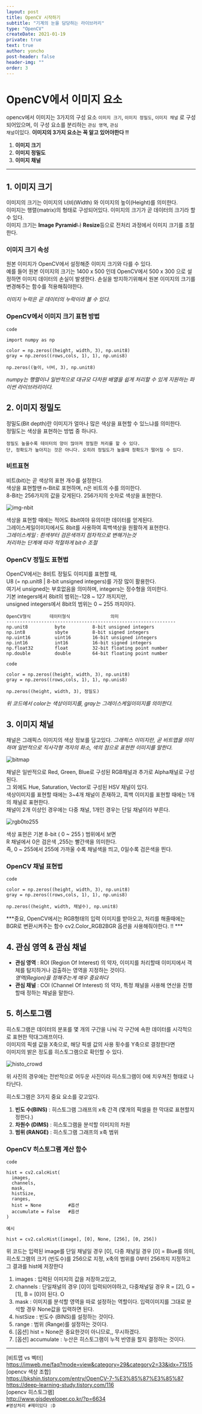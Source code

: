 ```yaml
---
layout: post
title: OpenCV 시작하기
subtitle: "기계의 눈을 담당하는 라이브러리"
type: "OpenCV"
createDate: 2021-01-19
private: true
text: true
author: yoncho
post-header: false
header-img: ""
order: 3
---
```


# OpenCV에서 이미지 요소

opencv에서 이미지는 3가지의 구성 요소 <code>이미지 크기</code>, <code>이미지 정밀도</code>, <code>이미지 채널</code> 로 구성되어있으며, 이 구성 요소를 분리하는 <code>관심 영역</code>, <code>관심 채널</code>이있다.
**이미지의 3가지 요소는 꼭 알고 있어야한다 !!**

1. **이미지 크기**
2. **이미지 정밀도**
3. **이미지 채널**

<hr>

## 1. 이미지 크기
  
이미지의 크기는 이미지의 너비(Width) 와 이미지의 높이(Height)를 의미한다.  
이미지는 행렬(matrix)의 형태로 구성되어있다. 이미지의 크기가 곧 데이터의 크기라 할 수 있다.  
이미지 크기는 **Image Pyramid**나 **Resize**등으로 전처리 과정에서 이미지 크기를 조절한다.  

### 이미지 크기 속성
원본 이미지가 OpenCV에서 설정해준 이미지 크기와 다를 수 있다.  
예를 들어 원본 이미지의 크기는 1400 x 500 인데 OpenCV에서 500 x 300 으로 설정하면 이미지 데이터의 손실이 발생한다. 손실을 방지하기위해서 원본 이미지의 크기를 변경해주는 함수를 적용해줘야한다.

*이미지 누락은 곧 데이터의 누락이라 볼 수 있다.*

### OpenCV에서 이미지 크기 표현 방법
<code>code</code>
```
import numpy as np 

color = np.zeros((height, width, 3), np.unit8)
gray = np.zeros((rows,cols, 1), 1), np.unis8)

```
```
np.zeros((높이, 너비, 3), np.unit8)
```
*numpy는 행렬이나 일반적으로 대규모 다차원 배열을 쉽게 처리할 수 있게 지원하는 파이썬 라이브러리이다.*  

## 2. 이미지 정밀도

정밀도(Bit depth)란 이미지가 얼마나 많은 색상을 표현할 수 있느냐를 의미한다.  
정밀도는 색상을 표현하는 방법 중 하나다.

```
정밀도 높을수록 데이터의 양이 많아져 정밀한 처리를 할 수 있다.
단, 정확도가 높아지는 것은 아니다. 오히려 정밀도가 높을때 정확도가 떨어질 수 있다.
```

### 비트표현
비트(bit)는 곧 색상의 표현 개수를 설정한다.  
색상을 표현할땐 n-Bit로 포현하며, n은 비트의 수를 의미한다.  
8-Bit는 256가지의 값을 갖게된다. 256가지의 숫자로 색상을 표현한다.  

![img-nbit](https://user-images.githubusercontent.com/44021629/105048507-01265c80-5aaf-11eb-9b36-1e3d61f6b075.PNG)

색상을 표현할 때에는 적어도 8bit여야 유의미한 데이터를 얻게된다.  
그레이스케일이미지에서도 8bit를 사용하여 흑백색상을 원활하게 표현한다.    
*그레이스케일 : 흰색부터 검은색까지 점차적으로 변해가는것*   
*처리하는 단계에 따라 적절하게 bit수 조절*

### OpenCV 정밀도 표현법
OpenCV에서는 8비트 정밀도 이미지를 표현할 때,  
U8 (= np.unit8 | 8-bit unsigned integers)를 가장 많이 활용한다.   
여기서 unsigned는 부호없음을 의미하며, integers는 정수형을 의미한다.  
기본 integers에서 8bit의 범위는-128 ~ 127 까지지만,  
unsigned integers에서 8bit의 범위는 0 ~ 255 까지이다.  
  

```
OpenCV형식       데이터형식               의미                   
---------------------------------------------------------------
np.unit8          byte          8-bit unsigned integers       
np.int8           sbyte         8-bit signed integers
np.uint16         uint16        16-bit unsigned integers
np.int16          int16         16-bit signed integers
np.float32        float         32-bit floating point number
np.double         double        64-bit floating point number
```
  
<code>code</code>
```
color = np.zeros((height, width, 3), np.unit8)
gray = np.zeros((rows,cols, 1), 1), np.unis8)
```
```
np.zeros((height, width, 3), 정밀도)
```
*위 코드에서 color는 색상이미지를,  gray는 그레이스케일이미지를 의미한다.*


## 3. 이미지 채널
채널은 그래픽스 이미지의 색상 정보를 담고있다.
*그래픽스 이미지란, 곧 비트맵을 의미하며 일반적으로 직사각형 격자의 화소, 색의 점으로 표현한 이미지를 말한다.*

![bitmap](https://user-images.githubusercontent.com/44021629/105053226-0e921580-5ab4-11eb-9b94-131aabe62599.jpg)

채널은 일반적으로 Red, Green, Blue로 구성된 RGB채널과 추가로 Alpha채널로 구성된다.  
그 외에도 Hue, Saturation, Vector로 구성된 HSV 채널이 있다.  
색상이미지를 표현할 때에는 3~4개 채널이 존재하고, 흑백 이미지를 표현할 때에는 1개의 채널로 표현한다.  
채널이 2개 이상인 경우에는 다중 채널, 1개인 경우는 단일 채널이라 부른다.  

![rgb0to255](https://user-images.githubusercontent.com/44021629/105056537-a9402380-5ab7-11eb-8247-aad6e8c87f5c.PNG)

색상 표현은 기본 8-bit ( 0 ~ 255 ) 범위에서 보면    
R 채널에서 0은 검은색 ,255는 빨간색을 의미한다.  
즉, 0 ~ 255에서 255에 가까울 수록 채널색을 띄고, 0일수록 검은색을 띈다.  

  
### OpenCV 채널 표현법

<code>code</code> 
```
color = np.zeros((height, width, 3), np.unit8)
gray = np.zeros((rows,cols, 1), 1), np.unis8)
```
```
np.zeros((height, width, 채널수), np.unit8)
```


***중요, OpenCV에서는 RGB형태의 입력 이미지를 받아오고, 처리를 해줄때에는 BGR로 변환시켜주는 함수 cv2.Color_RGB2BGR 옵션을 사용해줘야한다. !! ***


## 4. 관심 영역 & 관심 채널
- **관심 영역** : ROI (Region Of Interest) 의 약자, 이미지를 처리할때 이미지에서 객체를 탐지하거나 검출하는 영역을 지정하는 것이다.  
*영역(Region)을 정해주는게 매우 중요하다*
- **관심 채널** : COI (Channel Of Interest) 의 약자, 특정 채널을 사용해 연산을 진행할때 정하는 채널을 말한다.


## 5. 히스토그램
히스토그램은 데이터의 분포를 몇 개의 구간을 나눠 각 구간에 속한 데이터를 시각적으로 표현한 막대그래프이다.  
이미지의 픽셀 값을 X축으로, 해당 픽셀 값의 사용 횟수를 Y축으로 결정한다면  
이미지의 밝은 정도를 히스토그램으로 확인할 수 있다.  

![histo_crowd](https://user-images.githubusercontent.com/44021629/105062614-253d6a00-5abe-11eb-8b22-3659e3902bb9.png)


위 사진의 경우에는 전반적으로 어두운 사진이라 히스토그램이 0에 치우쳐진 형태로 나타난다.

히스토그램은 3가지 중요 요소를 갖고있다.  
1. **빈도 수(BINS)** : 히스토그램 그래프의 x축 간격 (몇개의 픽셀을 한 막대로 표현할지 정한다.)
2. **차원수 (DIMS)** : 히스토그램을 분석할 이미지의 차원
3. **범위 (RANGE)** : 히스토그램 그래프의 x축 범위

### OpenCV 히스토그램 계산 함수

<code>code</code>
```
hist = cv2.calcHist(
  images,       
  channels,
  mask,
  histSize,
  ranges,
  hist = None          #옵션
  accumulate = False   #옵션
)
```
<code>예시</code>
```
hist = cv2.calcHist([image], [0], None, [256], [0, 256])
```
위 코드는 입력된 image를 단일 채널일 경우 [0], 다중 채널일 경우 [0] = Blue를 의미, 히스토그램의 크기 (빈도수)를 256으로 지정, x축의 범위를 0부터 256까지 지정하고 그 결과를 hist에 저장한다


1. images : 입력된 이미지의 값을 저장하고있고,   
2. channels : 단일채널의 경우 [0]이 입력되어야하고,  다중채널일 경우 R = [2], G = [1], B = [0]이 된다. O 
3. mask : 이미지를 분석할 영역을 따로 설정하는 역할이다. 입력이미지를 그대로 분석할 경우 None값을 입력하면 된다.
4. histSize : 빈도수 (BINS)를 설정하는 것이다.
5. range : 범위 (Range)를 설정하는 것이다.
6. [옵션] hist = None은 중요한것이 아니므로,, 무시하겠다.
7. [옵션] accumulate : 누산은 히스토그램이 누적 반영을 할지 결정하는 것이다. 



<hr>

[비트맵 vs 벡터]  
https://imweb.me/faq?mode=view&category=29&category2=33&idx=71515   
[opencv 색상 조합]   
https://bkshin.tistory.com/entry/OpenCV-7-%E3%85%87%E3%85%87   
https://deep-learning-study.tistory.com/116   
[opencv 히스토그램]   
http://www.gisdeveloper.co.kr/?p=6634  
<code>#영상처리 #재미있다 :D</code>
